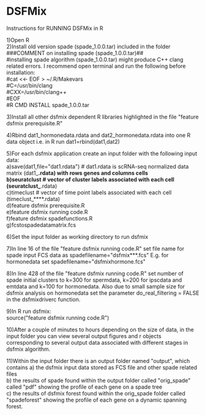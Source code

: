 # DSFMix

Instructions for RUNNING DSFMix in R

1)Open R\
2)Install old version spade (spade_1.0.0.tar) included in the folder\
###COMMENT on installing spade (spade_1.0.0.tar)##\
#installing spade algorithm (spade_1.0.0.tar) might produce C++ clang related errors. I recommend open terminal and run the following before installation:\
#cat <<- EOF > ~/.R/Makevars\
#C=/usr/bin/clang\
#CXX=/usr/bin/clang++\
#EOF\
#R CMD INSTALL spade_1.0.0.tar

3)Install all other dsfmix dependent R libraries highlighted in the file "feature dsfmix prerequisite.R"

4)Rbind dat1_hormonedata.rdata and dat2_hormonedata.rdata into one R data object i.e. in R run dat1=rbind(dat1,dat2)

5)For each dsfmix application create an input folder with the following input data:\
a)save(dat1,file="dat1.rdata") # dat1.rdata is scRNA-seq normalized data matrix (dat1_****.rdata) with rows genes and columns cells\
b)seuratclust # vector of cluster labels associated with each cell (seuratclust_****.rdata)\
c)timeclust # vector of time point labels associated with each cell (timeclust_****.rdata)\
d)feature dsfmix prerequisite.R\
e)feature dsfmix running code.R\
f)feature dsfmix spadefunctions.R\
g)fcstospadedatamatrix.fcs

6)Set the input folder as working directory to run dsfmix

7)In line 16 of the file "feature dsfmix running code.R" set file name for spade input FCS data as spadefilename="dsfmix***.fcs" E.g. for hormonedata set spadefilename="dsfmixhormone.fcs"

8)In line 428 of the file "feature dsfmix running code.R" set number of spade initial clusters to k=300 for spermdata, k=200 for ipscdata and emtdata and k=100 for hormonedata. Also due to small sample size for dsfmix analysis on hormonedata set the parameter do_real_filtering = FALSE in the dsfmixdriverc function.

9)In R run dsfmix:\
   source("feature dsfmix running code.R")
   
10)After a couple of minutes to hours depending on the size of data, in the input folder you can view several output figures and r objects corresponding to several output data associated with different stages in  dsfmix algorithm.

11)Within the input folder there is an output folder named "output", which contains a) the dsfmix input data stored as FCS file and other spade related files\
    b) the results of  spade found within the output folder called "orig_spade" called "pdf" showing the profile of each gene on a spade tree\
    c) the results of dsfmix forest found within the orig_spade folder called "spadeforest" showing the profile of each gene on a dynamic spanning forest.
